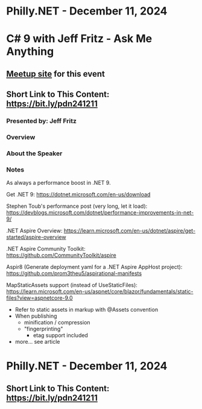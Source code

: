 # Philly.NET - December 11, 2024

# C# 9 with Jeff Fritz - Ask Me Anything

## [Meetup site](https://www.meetup.com/philly-net/events/302330550/) for this event

## Short Link to This Content: https://bit.ly/pdn241211

### Presented by: Jeff Fritz

### Overview


### About the Speaker


### Notes

As always a performance boost in .NET 9.

Get .NET 9: https://dotnet.microsoft.com/en-us/download

Stephen Toub's performance post (very long, let it load): https://devblogs.microsoft.com/dotnet/performance-improvements-in-net-9/



.NET Aspire Overview: https://learn.microsoft.com/en-us/dotnet/aspire/get-started/aspire-overview

.NET Aspire Community Toolkit: https://github.com/CommunityToolkit/aspire

Aspir8 (Generate deployment yaml for a .NET Aspire AppHost project): https://github.com/prom3theu5/aspirational-manifests

MapStaticAssets support (instead of UseStaticFiles): https://learn.microsoft.com/en-us/aspnet/core/blazor/fundamentals/static-files?view=aspnetcore-9.0
- Refer to static assets in markup with @Assets convention
- When publishing
    - minification / compression
    - "fingerprinting"
        - etag support included
- more... see article






# Philly.NET - December 11, 2024

## Short Link to This Content: https://bit.ly/pdn241211